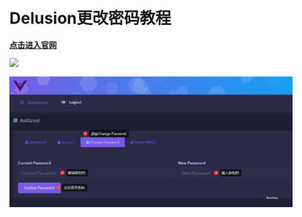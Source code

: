 # Delusion更改密码教程

[**点击进入官网**](https://client.delusion.gg/login)

![](../../.gitbook/assets/f864f60791018260bf4297d8415364cd\_spaces%2F7YXEHggLzaiKwZjRSOD4%2Fuploads%2FkvhnlQf5Fzi7FX4F3XjF%2Fimage\_alt=media\&token=b4eb3096-8e22-463a-8f81-06ef18015e29.png)



![](<../../.gitbook/assets/image (38) (1) (1).png>)

